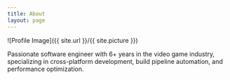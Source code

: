 ```yaml
---
title: About
layout: page
---
```

![Profile Image]({{ site.url }}/{{ site.picture }})

Passionate software engineer with 6+ years in the video game industry, specializing in cross-platform development, build pipeline automation, and performance optimization. 
